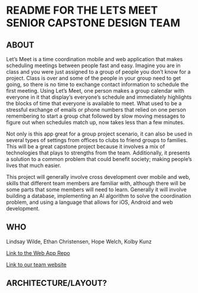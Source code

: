 ﻿<h1>README FOR THE LETS MEET SENIOR CAPSTONE DESIGN TEAM</h1>

<h2>ABOUT</h2>

Let’s Meet is a time coordination mobile and web application that makes scheduling meetings between people fast and easy. Imagine you are in class and you were just assigned to a group of people you don’t know for a project. Class is over and some of the people in your group need to get going, so there is no time to exchange contact information to schedule the first meeting. Using Let’s Meet, one person makes a group calendar with everyone in it that display’s everyone’s schedule and immediately highlights the blocks of time that everyone is available to meet. What used to be a stressful exchange of emails or phone numbers that relied on one person remembering to start a group chat followed by slow moving messages to figure out when schedules match up, now takes less than a few minutes.

Not only is this app great for a group project scenario, it can also be used in several types of settings from offices to clubs to friend groups to families. This will be a great capstone project because it involves a mix of technologies that plays to strengths from the team. Additionally, it presents a solution to a common problem that could benefit society; making people’s lives that much easier. 

This project will generally involve cross development over mobile and web, skills that different team members are familiar with, although there will be some parts that some members will need to learn. Generally it will involve building a database, implementing an AI algorithm to solve the coordination problem, and using a language that allows for iOS, Android and web development. 


<h2>WHO</h2>

Lindsay Wilde, Ethan Christensen, Hope Welch, Kolby Kunz

<a href="https://github.com/KolbyRKunz/Let-s-Meet"> Link to the Web App Repo </a>

<a href="https://letsmeetteam10.weebly.com/"> Link to our team website </a>

<h2>ARCHITECTURE/LAYOUT?</h2>
